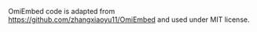 OmiEmbed code is adapted from https://github.com/zhangxiaoyu11/OmiEmbed and used under MIT license.
